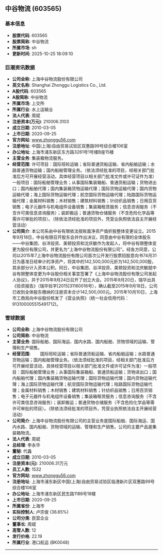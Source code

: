 ## 中谷物流 (603565)

### 基本信息

- **股票代码**: 603565
- **股票简称**: 中谷物流
- **所属市场**: sh
- **更新时间**: 2025-10-25 18:09:10

### 巨潮资讯数据

- **公司全称**: 上海中谷物流股份有限公司
- **英文名称**: Shanghai Zhonggu Logistics Co., Ltd.
- **A股代码**: 603565
- **A股简称**: 中谷物流
- **所属市场**: 上交所
- **所属行业**: 水上运输业
- **法人代表**: 周斌
- **注册资本(万元)**: 210006.3103
- **成立日期**: 2010-03-05
- **上市日期**: 2020-09-25
- **官方网站**: www.zhonggu56.com
- **注册地址**: 中国(上海)自由贸易试验区双惠路99号综合楼106室
- **办公地址**: 上海市浦东新区东方路3261号1号楼B座15楼
- **主营业务**: 集装箱物流服务。
- **经营范围**: 许可项目：国际班轮运输；省际普通货船运输、省内船舶运输；水路普通货物运输；国内船舶管理业务。（依法须经批准的项目，经相关部门批准后方可开展经营活动，具体经营项目以相关部门批准文件或许可证件为准）一般项目：国际船舶管理业务；从事国际集装箱船、普通货船运输；货物进出口；国内船舶代理；国内集装箱货物运输代理；国际货物运输代理；国内货物运输代理；海上国际货物运输代理；航空国际货物运输代理；陆路国际货物运输代理；金属材料销售；木材销售；建筑材料销售；针纺织品销售；日用百货销售；电子元器件与机电组件设备销售；集装箱租赁服务；信息咨询服务（不含许可类信息咨询服务）；装卸搬运；普通货物仓储服务（不含危险化学品等需许可审批的项目）。（除依法须经批准的项目外，凭营业执照依法自主开展经营活动）
- **公司简介**: 本公司系由中谷有限依法按账面净资产值折股整体变更设立。2015年9月18日，中谷有限召开股东会并作出决议，同意由中谷有限的全体股东——中谷集团、谷洋投资、美顿投资和沈庆敏作为发起人，将中谷有限整体变更为股份有限公司，并更名为“上海中谷物流股份有限公司”。经各方同意，公司以2015年7上海中谷物流股份有限公司首次公开发行股票招股意向书74月31日为基准日经审计的净资产，将其中的142,500,000元折为142,500,000股，其余部分计入资本公积。同日，中谷集团、谷洋投资、美顿投资和沈庆敏就中谷有限整体变更为中谷股份相关事宜签署了《上海中谷物流股份有限公司发起人协议》，并于2015年9月24日召开了创立大会。2015年9月20日，瑞华出具《验资报告》（瑞华验字[2015]31160016号），确认截至2015年9月18日，公司已收到全体股东缴纳的注册资本合计142,500,000元。2015年10月10日，上海市工商局向中谷股份核发了《营业执照》（统一社会信用代码：913100005515491712)。

### 雪球数据

- **公司全称**: 上海中谷物流股份有限公司
- **公司简称**: 中谷物流
- **主营业务**: 国际船舶、国际海运、国内水路、国内船舶、货物领域的运输、管理和生产销售。
- **经营范围**: 　　国际班轮运输；省际普通货船运输、省内船舶运输；水路普通货物运输；国内船舶管理业务。（依法须经批准的项目，经相关部门批准后方可开展经营活动，具体经营项目以相关部门批准文件或许可证件为准）一般项目：国际船舶管理业务；从事国际集装箱船、普通货船运输；货物进出口；国内船舶代理；国内集装箱货物运输代理；国际货物运输代理；国内货物运输代理；海上国际货物运输代理；航空国际货物运输代理；陆路国际货物运输代理；金属材料销售；木材销售；建筑材料销售；针纺织品销售；日用百货销售；电子元器件与机电组件设备销售；集装箱租赁服务；信息咨询服务（不含许可类信息咨询服务）；装卸搬运；普通货物仓储服务（不含危险化学品等需许可审批的项目）。（除依法须经批准的项目外，凭营业执照依法自主开展经营活动）
- **公司简介**: 上海中谷物流股份有限公司的主营业务是国际船舶、国际海运、国内水路、国内船舶、货物领域的运输、管理和生产销售。公司的主要产品是集装箱物流。
- **法人代表**: 周斌
- **总经理**: 李永华
- **董秘**: 代鑫
- **成立日期**: 2010-03-05
- **注册资本(元)**: 210006.31万元
- **员工人数**: 1532
- **官方网站**: www.zhonggu56.com
- **注册地址**: 上海市浦东新区中国(上海)自由贸易试验区临港新片区双惠路99号综合楼106室
- **办公地址**: 上海市浦东新区民生路1188号18楼
- **上市日期**: 2020-09-25
- **所属省份**: 上海市
- **实际控制人**: 卢宗俊 (36.65%)
- **公司分类**: 民营企业
- **董事长**: 周斌
- **高管人数**: 12
- **发行价格**: 22.19
- **所属行业**: 港口航运 (BK0048)

---